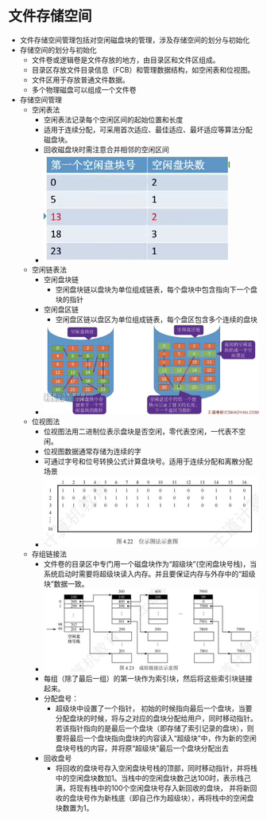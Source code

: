 # 文件存储空间

* 文件存储空间管理包括对空闲磁盘块的管理，涉及存储空间的划分与初始化
* 存储空间的划分与初始化
    * 文件卷或逻辑卷是文件存放的地方，由目录区和文件区组成。
    * 目录区存放文件目录信息（FCB）和管理数据结构，如空闲表和位视图。
    * 文件区用于存放普通文件数据。
    * 多个物理磁盘可以组成一个文件卷
* 存储空间管理
    * 空闲表法
        * 空闲表法记录每个空闲区间的起始位置和长度
        * 适用于连续分配，可采用首次适应、最佳适应、最坏适应等算法分配磁盘块。
        * 回收磁盘块时需注意合并相邻的空闲区间
        * ![](./img/Snipaste_2025-06-09_15-58-10.png)
    * 空闲链表法
        * 空闲盘块链
            * 空闲盘块链以盘块为单位组成链表，每个盘块中包含指向下一个盘块的指针
        * 空闲盘区链
            * 空闲盘区链以盘区为单位组成链表，每个盘区包含多个连续的盘块
        * ![](./img/Snipaste_2025-06-09_16-01-29.png)
    * 位视图法
        * 位视图法用二进制位表示盘块是否空闲，零代表空闲，一代表不空闲。
        * 位视图数据通常存储为连续的字
        * 可通过字号和位号转换公式计算盘块号。适用于连续分配和离散分配场景
        * ![](./img/Snipaste_2025-06-09_16-03-20.png)
    * 存组链接法
        * 文件卷的目录区中专门用一个磁盘块作为“超级块”(空闲盘块号栈)，当系统启动时需要将超级块读入内存。并且要保证内存与外存中的“超级块”数据一致。
        * ![](./img/Snipaste_2025-06-09_16-12-39.png)
        * 每组（除了最后一组）的第一块作为索引块，然后将这些索引块链接起来。
        * 分配盘号：
            * 超级块中设置了一个指针， 初始的时候指向最后一个盘块，当要分配盘块的时候，将与之对应的盘块分配给用户，同时移动指针。若该指针指向的是最后一个盘块（即存储了索引记录的盘块），则要将最后一个盘块指向盘块的内容读入“超级块”中，作为新的空闲盘块号栈的内容，并将原“超级块”最后一个盘块分配出去
        * 回收盘号
            * 将回收的盘块号存入空闲盘块号栈的顶部，同时移动指针，并将栈中的空闲盘块数加1。当栈中的空闲盘块数己达100时，表示栈己满，将现有栈中的100个空闲盘块号存入新回收的盘块， 并将新回收的盘块号作为新栈底（即自己作为超级块），再将栈中的空闲盘块数置为1。